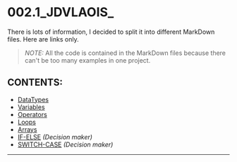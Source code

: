 # 002.1_JDVLAOIS_
There is lots of information, I decided to split it into different MarkDown files. Here are links only.<br/>

> *NOTE:* All the code is contained in the MarkDown files because there can't be too many examples in one project.

## CONTENTS:
* [DataTypes][1]
* [Variables][2]
* [Operators][5]
* [Loops][3]
* [Arrays][4]
* [IF-ELSE][6] *(Decision maker)*
* [SWITCH-CASE][7] *(Decision maker)*
---

[1]: res/read/DataTypes.md
[2]: res/read/Variables.md
[3]: res/read/Loops.md
[4]: res/read/Arrays.md
[5]: res/read/Operators.md
[6]: res/read/IfElse.md
[7]: res/read/SwitchCase.md

<br/>
